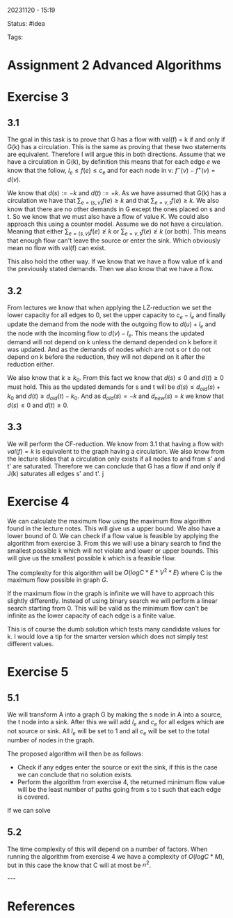 20231120 - 15:19

Status: #idea

Tags:

# Assignment 2 Advanced Algorithms
# Exercise 3
## 3.1 
The goal in this task is to prove that G has a flow with val(f) = k if and only if G(k) has a circulation. This is the same as proving that these two statements are equivalent. Therefore I will argue this in both directions. Assume that we have a circulation in G(k), by definition this means that for each edge $e$ we know that the follow, $l_e \leq f(e) \leq c_e$ and for each node in v: $f^-(v) - f^+(v) = d(v)$. 

We know that $d(s) := -k$ and $d(t) := +k$. As we have assumed that G(k) has a circulation we have that $\sum_{e=(s,v)}f(e) \geq k$ and that $\sum_{e=v,t}f(e)\geq k$. We also know that there are no other demands in G except the ones placed on s and t. So we know that we must also have a flow of value K. We could also approach this using a counter model. Assume we do not have a circulation. Meaning that either $\sum_{e=(s,v)}f(e) \not\geq k$ or $\sum_{e=v,t}f(e)\not\geq k$ (or both). This means that enough flow can't leave the source or enter the sink. Which obviously mean no flow with val(f) can exist. 

This also hold the other way. If we know that we have a flow value of k and the previously stated demands. Then we also know that we have a flow. 
## 3.2
From lectures we know that when applying the LZ-reduction we set the lower capacity for all edges to 0, set the upper capacity to $c_e - l_e$ and finally update the demand from the node with the outgoing flow to $d(u) + l_e$ and the node with the incoming flow to $d(v) - l_e$. This means the updated demand will not depend on k unless the demand depended on k before it was updated. And as the demands of nodes which are not s or t do not depend on k before the reduction, they will not depend on it after the reduction either. 

We also know that $k \geq k_0$. From this fact we know that $d(s) \leq 0$ and $d(t) \geq 0$ must hold. This as the updated demands for s and t will be $d(s) \leq d_{old}(s) + k_0$ and $d(t) \geq d_{old}(t) - k_0$. And as $d_{old}(s) = -k$ and $d_{new}(s)=k$ we know that $d(s) \leq 0$  and $d(t) \geq 0$. 

## 3.3 
We will perform the CF-reduction. We know from 3.1 that having a flow with $val(f) = k$ is equivalent to the graph having a circulation. We also know from the lecture slides that a circulation only exists if all nodes to and from s' and t' are saturated. Therefore we can conclude that G has a flow if and only if J(k) saturates all edges s' and t'. j

# Exercise 4 
We can calculate the maximum flow using the maximum flow algorithm found in the lecture notes. This will give us a upper bound. We also have a lower bound of 0. We can check if a flow value is feasible by applying the algorithm from exercise 3. From this we will use a binary search to find the smallest possible k which will not violate and lower or upper bounds. This will give us the smallest possible k which is a feasible flow. 

The complexity for this algorithm will be $O(log C * E * V^2*E)$ where C is the maximum flow possible in graph $G$. 

If the maximum flow in the graph is infinite we will have to approach this slightly differently. Instead of using binary search we will perform a linear search starting from 0. This will be valid as the minimum flow can't be infinite as the lower capacity of each edge is a finite value. 

This is of course the dumb solution which tests many candidate values for k. I would love a tip for the smarter version which does not simply test different values.  
# Exercise 5
## 5.1
We will transform A into a graph G by making the s node in A into a source, the t node into a sink. After this we will add $l_e$ and $c_e$ for all edges which are not source or sink. All $l_e$ will be set to 1 and all $c_e$ will be set to the total number of nodes in the graph. 

The proposed algorithm will then be as follows: 
* Check if any edges enter the source or exit the sink, if this is the case we can conclude that no solution exists. 
* Perform the algorithm from exercise 4, the returned minimum flow value will be the least number of paths going from s to t such that each edge is covered. 

If we can solve 

## 5.2
The time complexity of this will depend on a number of factors. When running the algorithm from exercise 4 we have a complexity of $O(log C*M)$, but in this case the know that C will at most be $n^2$. 

\-\-\-
# References